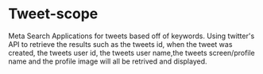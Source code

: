 Tweet-scope
===========

Meta Search Applications for tweets based off of keywords. Using twitter's API to retrieve the results such as the tweets id, when the tweet was created, the tweets user id, the tweets user name,the tweets screen/profile name and the profile image will all be retrived and displayed.
      
